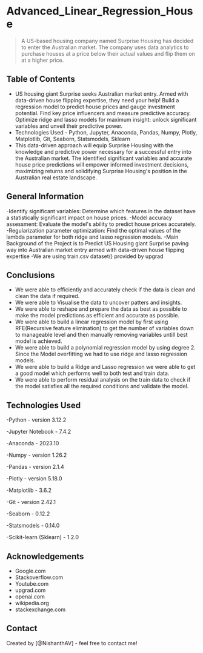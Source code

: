# Advanced_Linear_Regression_House
> A US-based housing company named Surprise Housing has decided to enter the Australian market. The company uses data analytics to purchase houses at a price below their actual values and flip them on at a higher price.


## Table of Contents
* US housing giant Surprise seeks Australian market entry. Armed with data-driven house flipping expertise, they need your help! Build a regression model to predict house prices and gauge investment potential. Find key price influencers and measure predictive accuracy. Optimize ridge and lasso models for maximum insight: unlock significant variables and unveil their predictive power. 
* Technologies Used - Python, Jupyter, Anaconda, Pandas, Numpy, Plotly, Matplotlib, Git, Seaborn, Statsmodels, Sklearn
* This data-driven approach will equip Surprise Housing with the knowledge and predictive power necessary for a successful entry into the Australian market. The identified significant variables and accurate house price predictions will empower informed investment decisions, maximizing returns and solidifying Surprise Housing's position in the Australian real estate landscape.




## General Information
-Identify significant variables: Determine which features in the dataset have a statistically significant impact on house prices.
-Model accuracy assessment: Evaluate the model's ability to predict house prices accurately.
-Regularization parameter optimization: Find the optimal values of the lambda parameter for both ridge and lasso regression models.
-Main Background of the Project is to Predict US Housing giant Surprise paving way into  Australian market entry  armed with data-driven house flipping expertise
-We are using train.csv dataset() provided by upgrad


## Conclusions
- We were able to efficiently and accurately check if the data is clean and clean the data if required.
- We were able to Visualise the data to uncover patters and insights.
- We were able to reshape and prepare the data as best as possible to make the model predictions as efficient and accurate as possible.
- We were able to build a linear regression model by first using RFE(Recursive feature elimination) to get the number of variables down to manageable level and then manually removing variables untill best model is achieved.
- We were able to build a polynomial regression model by using degree 2. Since the Model overfitting we had to use ridge and lasso regression models.
- We were able to build a Ridge and Lasso regression we were able to get a good model which performs well to both test and train data.
- We were able to perform residual analysis on the train data to check if the model satisfies all the required conditions and validate the model.


## Technologies Used
-Python - version 3.12.2

-Jupyter Notebook - 7.4.2

-Anaconda - 2023.10

-Numpy - version 1.26.2

-Pandas - version 2.1.4

-Plotly - version 5.18.0

-Matplotlib - 3.6.2

-Git - version 2.42.1

-Seaborn - 0.12.2

-Statsmodels - 0.14.0

-Scikit-learn (Sklearn) - 1.2.0



## Acknowledgements

- Google.com
- Stackoverflow.com
- Youtube.com
- upgrad.com
- openai.com
- wikipedia.org
- stackexchange.com


## Contact
Created by [@NishanthAV] - feel free to contact me!

